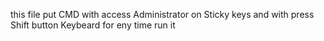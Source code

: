 this file put CMD with access Administrator on Sticky keys
and with press Shift button Keybeard for eny time run it
